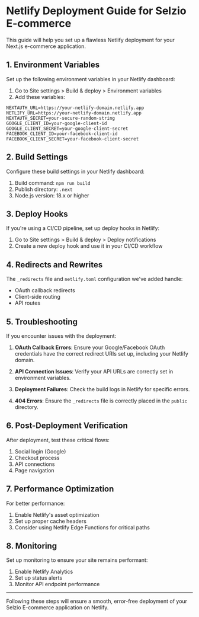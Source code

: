 # Netlify Deployment Guide for Selzio E-commerce

This guide will help you set up a flawless Netlify deployment for your Next.js e-commerce application.

## 1. Environment Variables

Set up the following environment variables in your Netlify dashboard:

1. Go to Site settings > Build & deploy > Environment variables
2. Add these variables:

```
NEXTAUTH_URL=https://your-netlify-domain.netlify.app
NETLIFY_URL=https://your-netlify-domain.netlify.app
NEXTAUTH_SECRET=your-secure-random-string
GOOGLE_CLIENT_ID=your-google-client-id
GOOGLE_CLIENT_SECRET=your-google-client-secret
FACEBOOK_CLIENT_ID=your-facebook-client-id
FACEBOOK_CLIENT_SECRET=your-facebook-client-secret
```

## 2. Build Settings

Configure these build settings in your Netlify dashboard:

1. Build command: `npm run build`
2. Publish directory: `.next`
3. Node.js version: 18.x or higher

## 3. Deploy Hooks

If you're using a CI/CD pipeline, set up deploy hooks in Netlify:

1. Go to Site settings > Build & deploy > Deploy notifications
2. Create a new deploy hook and use it in your CI/CD workflow

## 4. Redirects and Rewrites

The `_redirects` file and `netlify.toml` configuration we've added handle:

- OAuth callback redirects
- Client-side routing
- API routes

## 5. Troubleshooting

If you encounter issues with the deployment:

1. **OAuth Callback Errors**: Ensure your Google/Facebook OAuth credentials have the correct redirect URIs set up, including your Netlify domain.

2. **API Connection Issues**: Verify your API URLs are correctly set in environment variables.

3. **Deployment Failures**: Check the build logs in Netlify for specific errors.

4. **404 Errors**: Ensure the `_redirects` file is correctly placed in the `public` directory.

## 6. Post-Deployment Verification

After deployment, test these critical flows:

1. Social login (Google)
2. Checkout process
3. API connections
4. Page navigation

## 7. Performance Optimization

For better performance:

1. Enable Netlify's asset optimization
2. Set up proper cache headers
3. Consider using Netlify Edge Functions for critical paths

## 8. Monitoring

Set up monitoring to ensure your site remains performant:

1. Enable Netlify Analytics
2. Set up status alerts
3. Monitor API endpoint performance

---

Following these steps will ensure a smooth, error-free deployment of your Selzio E-commerce application on Netlify. 